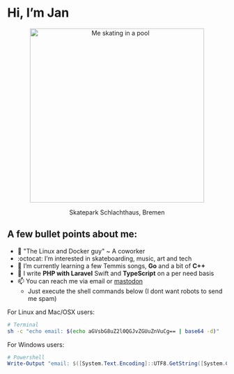 # Hi, I’m Jan

<div align="center">
  <img src="https://github.com/bode-fun/bode-fun/assets/115655929/04a560c9-e8d1-4cb9-b282-170a8755641a" style="width: 400px" alt="Me skating in a pool">
  <p>Skatepark Schlachthaus, Bremen</p>
</div>

## A few bullet points about me:

- 🐳 "The Linux and Docker guy" ~ A coworker
- :octocat: I’m interested in skateboarding, music, art and tech
- 🐉 I’m currently learning a few Temmis songs, **Go** and a bit of **C++**
- 🫡 I write **PHP with Laravel** Swift and **TypeScript** on a per need basis
- 📫 You can reach me via email or [mastodon](https://fosstodon.org/@rollbrettklauen)
  - Just execute the shell commands below (I dont want robots to send me spam)



For Linux and Mac/OSX users:
```bash
# Terminal
sh -c "echo email: $(echo aGVsbG8uZ2l0QGJvZGUuZnVuCg== | base64 -d)"
```

For Windows users:
```powershell
# Powershell
Write-Output "email: $([System.Text.Encoding]::UTF8.GetString([System.Convert]::FromBase64String('aGVsbG8uZ2l0QGJvZGUuZnVuCg==')))"
```

<!---
bode-fun/bode-fun is a ✨ special ✨ repository because its `README.md` (this file) appears on your GitHub profile.
You can click the Preview link to take a look at your changes.
--->
